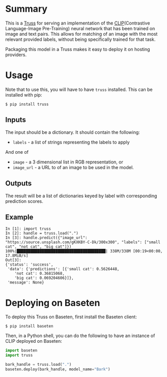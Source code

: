 # Summary

This is a [Truss](https://truss.baseten.co/) for serving an implementation of the
[CLIP](https://github.com/openai/CLIP)(Contrastive Language-Image Pre-Training)
neural network that has been trained on image and text pairs. This allows for matching of an image with the most
relevant provided labels, without being specifically trained for that task.

Packaging this model in a Truss makes it easy to deploy it on hosting providers.

# Usage

Note that to use this, you will have to have `truss` installed. This can be installed with pip:

```
$ pip install truss
```

## Inputs
The input should be a dictionary. It should contain the following:
* `labels` - a list of strings representing the labels to apply

And one of
* `image` - a 3 dimensional list in RGB representation, or
* `image_url` - a URL to of an image to be used in the model.

## Outputs

The result will be a list of dictionaries keyed by label with corresponding prediction scores.

## Example

```
In [1]: import truss
In [2]: handle = truss.load(".")
In [3]: handle.predict({"image_url": "https://source.unsplash.com/gKXKBY-C-Dk/300x300", "labels": ["small cat", "not cat", "big cat"]})
100%|███████████████████████████████████████| 338M/338M [00:19<00:00, 17.8MiB/s]
Out[3]: 
{'status': 'success',
 'data': {'predictions': [{'small cat': 0.5626448,
    'not cat': 0.36815068,
    'big cat': 0.069204606}]},
 'message': None}
```

# Deploying on Baseten

To deploy this Truss on Baseten, first install the Baseten client:

```
$ pip install baseten
```

Then, in a Python shell, you can do the following to have an instance of CLIP deployed
on Baseten:

```python
import baseten
import truss

bark_handle = truss.load(".")
baseten.deploy(bark_handle, model_name="Bark")
```